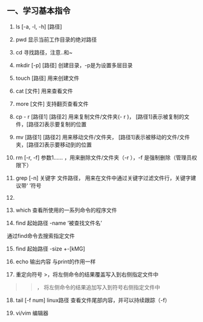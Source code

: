 ## 一、学习基本指令

  

1. ls [-a, -l, -h] [路径]

2. pwd 显示当前工作目录的绝对路径

3. cd 寻找路径，注意..和~

4. mkdir [-p] [路径] 创建目录，-p是为设置多层目录

5. touch [路径] 用来创建文件

6. cat [文件] 用来查看文件

7. more [文件] 支持翻页查看文件

8. cp - r [路径1] [路径2] 用来复制文件/文件夹(- r )， [路径1]表示被复制的文件，[路径2]表示要复制的位置

9. mv [路径1] [路径2] 用来移动文件/文件夹， [路径1]表示被移动的文件/文件夹，[路径2]表示要移动到的位置

10. rm [-r, -f] 参数1...... ，用来删除文件/文件夹（-r ），-f 是强制删除（管理员权限下）

11. grep [-n] 关键字 文件路径， 用来在文件中通过关键字过滤文件行，关键字建议带‘ ’符号

12.

13. which 查看所使用的一系列命令的程序文件

14. find 起始路径 -name ‘被查找文件名’

通过find命令去搜索指定文件

15. find 起始路径 -size +-[kMG]

16. echo 输出内容 与print的作用一样

17. 重定向符号 >，将左侧命令的结果覆盖写入到右侧指定文件中

>>， 将左侧命令的结果追加写入到符号右侧指定文件中

18. tail [-f num] linux路径 查看文件尾部内容，并可以持续跟踪（-f）

19. vi/vim 编辑器